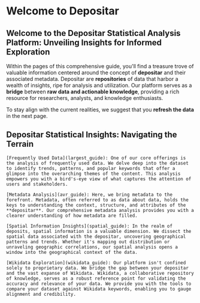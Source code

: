 # Welcome to Depositar

<h2>Welcome to the Depositar Statistical Analysis Platform: Unveiling Insights for Informed Exploration </h2>

Within the pages of this comprehensive guide, you'll find a treasure trove of valuable information centered around the concept of **depositar** and their associated metadata. Depositar are **repositories** of data that harbor a wealth of insights, ripe for analysis and utilization. Our platform serves as a **bridge** between **raw data and actionable knowledge**, providing a rich resource for researchers, analysts, and knowledge enthusiasts.

To stay align with the current realities, we suggest that you **refresh the data** in the next page.

<h2>Depositar Statistical Insights: Navigating the Terrain</h2>

```{note}
[Frequently Used Data](largest_guide): One of our core offerings is the analysis of frequently used data. We delve deep into the dataset to identify trends, patterns, and popular keywords that offer a glimpse into the overarching themes of the content. This analysis empowers you with a bird's-eye view of what captures the attention of users and stakeholders.

[Metadata Analysis](avr_guide): Here, we bring metadata to the forefront. Metadata, often referred to as data about data, holds the keys to understanding the context, structure, and attributes of the **depositar**. Our comprehensive metadata analysis provides you with a clearer understanding of how metadata are filled.

[Spatial Information Insights](spatial_guide): In the realm of deposits, spatial information is a valuable dimension. We dissect the spatial data associated with the depositar, uncovering geographical patterns and trends. Whether it's mapping out distribution or unraveling geographic correlations, our spatial analysis opens a window into the geographical context of the data.

[Wikidata Exploration](wikidata_guide): Our platform isn't confined solely to proprietary data. We bridge the gap between your depositar and the vast expanse of Wikidata. Wikidata, a collaborative repository of knowledge, serves as a robust reference point for validating the accuracy and relevance of your data. We provide you with the tools to compare your dataset against Wikidata keywords, enabling you to gauge alignment and credibility.
```

```{tableofcontents}
```